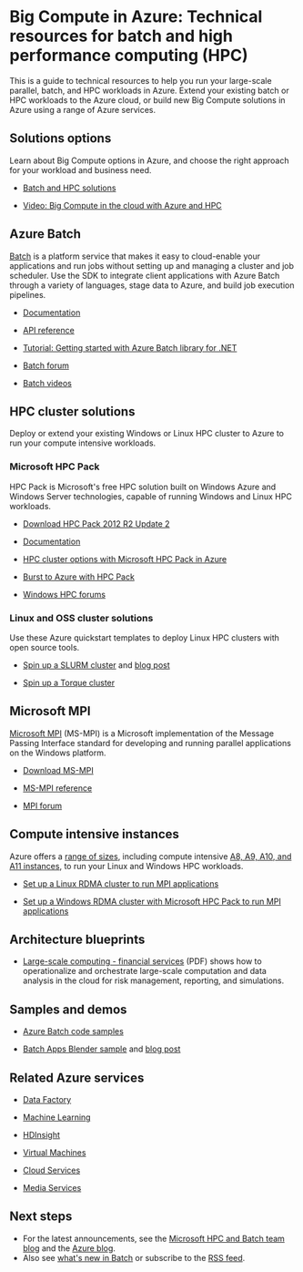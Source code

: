 <properties
   pageTitle="Big Compute: Technical resources for batch and high performance computing (HPC) | Windows Azure"
   description="Lists technical resources to help you run your large-scale parallel, batch, and HPC workloads in Azure."
   services="batch, cloud-services, virtual-machines"
   documentationCenter=""
   authors="dlepow"
   manager="timlt"
   editor=""/>

<tags
	ms.service="multiple"
	ms.date="09/29/2015"
	wacn.date=""/>

# Big Compute in Azure: Technical resources for batch and high performance computing (HPC)
This is a guide to technical resources to help you run your large-scale parallel, batch, and HPC workloads in Azure. Extend your existing batch or HPC workloads to the Azure cloud, or build new Big Compute solutions in Azure using a range of Azure services.

## Solutions options

Learn about Big Compute options in Azure, and choose the right approach for your workload and business need.

* [Batch and HPC solutions](/documentation/articles/batch-hpc-solutions)

* [Video: Big Compute in the cloud with Azure and HPC](http://azure.microsoft.com/documentation/videos/teched-europe-2014-big-compute-in-the-cloud-with-high-performance-computing-on-azure/)


## Azure Batch

[Batch](/home/features/batch/) is a platform service that makes it easy to cloud-enable your applications and run jobs without setting up and managing a cluster and job scheduler. Use the SDK to integrate client applications with Azure Batch through a variety of languages, stage data to Azure, and build job execution pipelines.

* [Documentation](/documentation/services/batch/)

* [API reference](https://msdn.microsoft.com/zh-cn/library/azure/dn820177.aspx)

* [Tutorial: Getting started with Azure Batch library for .NET](/documentation/articles/batch-dotnet-get-started)

* [Batch forum](https://social.msdn.microsoft.com/Forums/home?forum=azurebatch)

* [Batch videos](https://azure.microsoft.com/documentation/videos/index/?services=batch)

## HPC cluster solutions

Deploy or extend your existing Windows or Linux HPC cluster to Azure to run your compute intensive workloads.  

### Microsoft HPC Pack

HPC Pack is Microsoft's free HPC solution built on Windows Azure and Windows Server technologies, capable of running Windows and Linux HPC workloads.  

* [Download HPC Pack 2012 R2 Update 2](https://www.microsoft.com/download/details.aspx?id=47755)

* [Documentation](https://technet.microsoft.com/zh-cn/library/jj899572.aspx)


* [HPC cluster options with Microsoft HPC Pack in Azure](/documentation/articles/virtual-machines-hpcpack-cluster-options)

* [Burst to Azure with HPC Pack](https://technet.microsoft.com/zh-cn/library/gg481749.aspx)


* [Windows HPC forums](https://social.microsoft.com/Forums/home?category=windowshpc)

### Linux and OSS cluster solutions

Use these Azure quickstart templates to deploy Linux HPC clusters with open source tools.

* [Spin up a SLURM cluster](http://azure.microsoft.com/documentation/templates/slurm/)
 and [blog post](http://blogs.technet.com/b/windowshpc/archive/2015/06/06/deploy-a-slurm-cluster-on-azure.aspx)

* [Spin up a Torque cluster](http://azure.microsoft.com/documentation/templates/torque-cluster/)

## Microsoft MPI

[Microsoft MPI](https://msdn.microsoft.com/zh-cn/library/bb524831.aspx) (MS-MPI) is a Microsoft implementation of the Message Passing Interface standard for developing and running parallel applications on the Windows platform.


* [Download MS-MPI](http://go.microsoft.com/FWLink/p/?LinkID=389556)

* [MS-MPI reference](https://msdn.microsoft.com/zh-cn/library/dn473458.aspx)

* [MPI forum](https://social.microsoft.com/Forums/home?forum=windowshpcmpi)


## Compute intensive instances

Azure offers a [range of sizes](/documentation/articles/virtual-machines-size-specs), including compute intensive [A8, A9, A10, and A11 instances](/documentation/articles/virtual-machines-a8-a9-a10-a11-specs), to run your Linux and Windows HPC workloads.

* [Set up a Linux RDMA cluster to run MPI applications](/documentation/articles/virtual-machines-linux-cluster-rdma)

* [Set up a Windows RDMA cluster with Microsoft HPC Pack to run MPI applications](/documentation/articles/virtual-machines-windows-hpcpack-cluster-rdma)

## Architecture blueprints

* [Large-scale computing - financial services](http://go.microsoft.com/fwlink/?LinkId=536378) (PDF) shows how to operationalize and orchestrate large-scale computation and data analysis in the cloud for risk management, reporting, and simulations.

## Samples and demos

* [Azure Batch code samples](https://github.com/Azure/azure-batch-samples)

* [Batch Apps Blender sample](https://github.com/Azure/azure-batch-apps-blender) and [blog post](http://azure.microsoft.com/blog/2015/01/26/blender-on-azure-batch/)

## Related Azure services

* [Data Factory](/documentation/services/data-factory/)

* [Machine Learning](/documentation/services/machine-learning/)

* [HDInsight](/documentation/services/hdinsight/)

* [Virtual Machines](/documentation/services/virtual-machines/)

* [Cloud Services](/documentation/services/cloud-services/)

* [Media Services](/documentation/services/media-services/)



## Next steps

* For the latest announcements, see the [Microsoft HPC and Batch team blog](http://blogs.technet.com/b/windowshpc/) and the [Azure blog](http://azure.microsoft.com/blog/tag/hpc/).
* Also see [what's new in Batch](http://azure.microsoft.com/updates/?service=batch) or subscribe to the [RSS feed](http://azure.microsoft.com/updates/feed/?service=batch).

